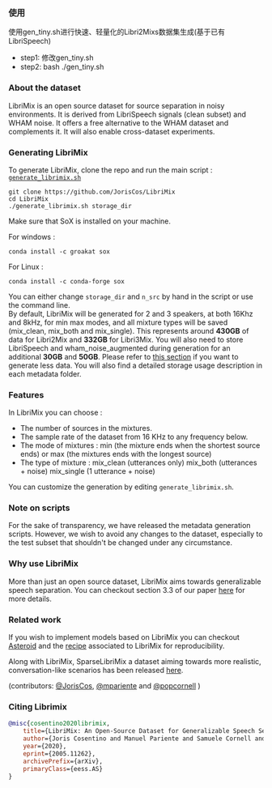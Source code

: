 ### 使用
使用gen_tiny.sh进行快速、轻量化的Libri2Mixs数据集生成(基于已有LibriSpeech)
* step1: 修改gen_tiny.sh
* step2: bash ./gen_tiny.sh

### About the dataset
LibriMix is an open source dataset for source separation in noisy 
environments. It is derived from LibriSpeech signals (clean subset) 
and WHAM noise. It offers a free alternative to the WHAM dataset 
and complements it. It will also enable cross-dataset experiments.

### Generating LibriMix
To generate LibriMix, clone the repo and run the main script : 
[`generate_librimix.sh`](./generate_librimix.sh)

```
git clone https://github.com/JorisCos/LibriMix
cd LibriMix 
./generate_librimix.sh storage_dir
```

Make sure that SoX is installed on your machine.

For windows :
```
conda install -c groakat sox
```

For Linux :
```
conda install -c conda-forge sox
```

You can either change `storage_dir` and `n_src` by hand in 
the script or use the command line.  
By default, LibriMix will be generated for 2 and 3 speakers,
at both 16Khz and 8kHz, 
for min max modes, and all mixture types will be saved (mix_clean, 
mix_both and mix_single). This represents around **430GB** 
of data for Libri2Mix and **332GB** for Libri3Mix. 
You will also need to store LibriSpeech and wham_noise_augmented during
generation for an additional **30GB** and **50GB**.
Please refer to 
[this section](#Features) if you want to generate less data.
You will also find a detailed storage usage description in each metadata folder.


### Features
In LibriMix you can choose :
* The number of sources in the mixtures.
* The sample rate  of the dataset from 16 KHz to any frequency below. 
* The mode of mixtures : min (the mixture ends when the shortest source
 ends) or max (the mixtures ends with the longest source)
 * The type of mixture : mix_clean (utterances only) mix_both (utterances + noise) mix_single (1 utterance + noise)

You can customize the generation by editing ``` generate_librimix.sh ```.
 
### Note on scripts
For the sake of transparency, we have released the metadata generation 
scripts. However, we wish to avoid any changes to the dataset, 
especially to the test subset that shouldn't be changed under any 
circumstance.

### Why use LibriMix
More than just an open source dataset, LibriMix aims towards generalizable speech separation.
You can checkout section 3.3 of our paper [here](https://arxiv.org/pdf/2005.11262.pdf) for more details.

### Related work
If you wish to implement models based on LibriMix you can checkout 
[Asteroid](https://github.com/mpariente/asteroid) and the 
[recipe](https://github.com/mpariente/asteroid/tree/master/egs/librimix/ConvTasNet)
associated to LibriMix for reproducibility.

Along with LibriMix, SparseLibriMix a dataset aiming towards more realistic, conversation-like scenarios
has been released [here](https://github.com/popcornell/SparseLibriMix).

(contributors: [@JorisCos](https://github.com/JorisCos), [@mpariente](https://github.com/mpariente) and [@popcornell](https://github.com/popcornell) )

### Citing Librimix 

```BibTex
@misc{cosentino2020librimix,
    title={LibriMix: An Open-Source Dataset for Generalizable Speech Separation},
    author={Joris Cosentino and Manuel Pariente and Samuele Cornell and Antoine Deleforge and Emmanuel Vincent},
    year={2020},
    eprint={2005.11262},
    archivePrefix={arXiv},
    primaryClass={eess.AS}
}
```

